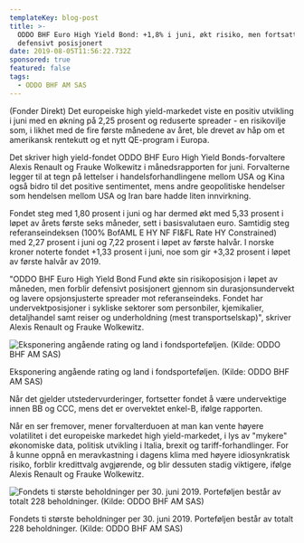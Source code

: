 ```yaml
---
templateKey: blog-post
title: >-
  ODDO BHF Euro High Yield Bond: +1,8% i juni, økt risiko, men fortsatt
  defensivt posisjonert
date: 2019-08-05T11:56:22.732Z
sponsored: true
featured: false
tags:
  - ODDO BHF AM SAS
---
```

(Fonder Direkt) Det europeiske high yield-markedet viste en positiv utvikling i juni med en økning på 2,25 prosent og reduserte spreader - en risikovilje som, i likhet med de fire første månedene av året, ble drevet av håp om et amerikansk rentekutt og et nytt QE-program i Europa.



Det skriver high yield-fondet ODDO BHF Euro High Yield Bonds-forvaltere Alexis Renault og Frauke Wolkewitz i månedsrapporten for juni. Forvalterne legger til at tegn på lettelser i handelsforhandlingene mellom USA og Kina også bidro til det positive sentimentet, mens andre geopolitiske hendelser som hendelsen mellom USA og Iran bare hadde liten innvirkning.



Fondet steg med 1,80 prosent i juni og har dermed økt med 5,33 prosent i løpet av årets første seks måneder, sett i basisvalutaen euro. Samtidig steg referanseindeksen (100% BofAML E HY NF FI&FL Rate HY Constrained) med 2,27 prosent i juni og 7,22 prosent i løpet av første halvår. I norske kroner noterte fondet +1,33 prosent i juni, noe som gir +3,32 prosent i løpet av første halvår av 2019.



"ODDO BHF Euro High Yield Bond Fund økte sin risikoposisjon i løpet av måneden, men forblir defensivt posisjonert gjennom sin durasjonsundervekt og lavere opsjonsjusterte spreader mot referanseindeks. Fondet har undervektposisjoner i sykliske sektorer som personbiler, kjemikalier, detaljhandel samt reiser og underholdning (mest transportselskap)", skriver Alexis Renault og Frauke Wolkewitz.

![Eksponering angående rating og land i fondsporteføljen. (Kilde: ODDO BHF AM SAS)](/img/oddo5aug2.png)

<span class="image-caption">Eksponering angående rating og land i fondsporteføljen. (Kilde: ODDO BHF AM SAS)</span>

Når det gjelder utstedervurderinger, fortsetter fondet å være undervektige innen BB og CCC, mens det er overvektet enkel-B, ifølge rapporten.



Når en ser fremover, mener forvalterduoen at man kan vente høyere volatilitet i det europeiske markedet high yield-markedet, i lys av "mykere" økonomiske data, politisk utvikling i Italia, brexit og tariff-forhandlinger. For å kunne oppnå en meravkastning i dagens klima med høyere idiosynkratisk risiko, forblir kredittvalg avgjørende, og blir dessuten stadig viktigere, ifølge Alexis Renault og Frauke Wolkewitz.

![Fondets ti største beholdninger per 30. juni 2019. Porteføljen består av totalt 228 beholdninger. (Kilde: ODDO BHF AM SAS)](/img/oddo5aug3.png)

<span class="image-caption">Fondets ti største beholdninger per 30. juni 2019. Porteføljen består av totalt 228 beholdninger. (Kilde: ODDO BHF AM SAS)</span>
